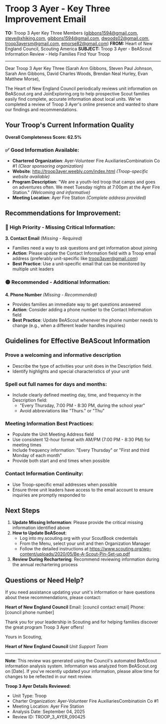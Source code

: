 # Troop 3 Ayer - Key Three Improvement Email

**TO:** Troop 3 Ayer Key Three Members (gibbons1594@gmail.com, steve@xhiking.com, gibbons1594@gmail.com, dwoods02@gmail.com, troop3ayersm@gmail.com, emorse82@gmail.com)
**FROM:** Heart of New England Council, Scouting America
**SUBJECT:** Troop 3 Ayer - BeAScout Information Review - Help Families Find Your Troop

---

Dear Troop 3 Ayer Key Three (Sarah Ann Gibbons, Steven Paul Johnson, Sarah Ann Gibbons, David Charles Woods, Brendan Neal Hurley, Evan Matthew Morse),

The Heart of New England Council periodically reviews unit information on BeAScout.org and JoinExploring.org to help prospective Scout families easily find complete, accurate information about local units. We've completed a review of Troop 3 Ayer's online presence and wanted to share our findings and recommendations.

## Your Troop's Current Information Quality

**Overall Completeness Score: 62.5%**

### ✅ **Good Information Available:**
- **Chartered Organization**: Ayer-Volunteer Fire AuxiliariesCombinatioin Co #1 *(Clear sponsoring organization)*
- **Website**: http://troop3ayer.weebly.com/index.html *(Troop-specific website available)*
- **Program Description**: "We are a youth-led troop that camps and goes on adventures often. We meet Tuesday nights at 7:00pm at the Ayer Fire Station." *(Welcoming and informative)*
- **Meeting Location**: Ayer Fire Station *(Complete address provided)*

## Recommendations for Improvement:

### 🔴 **High Priority - Missing Critical Information:**

**3. Contact Email** *(Missing - Required)*
- Families need a way to ask questions and get information about joining
- **Action**: Please update the Contact Information field with a Troop email address (preferably unit-specific like troop3ayer@gmail.com)
- **Best Practice**: Use a unit-specific email that can be monitored by multiple unit leaders

### 🟡 **Recommended - Additional Information:**

**4. Phone Number** *(Missing - Recommended)*
- Provides families an immediate way to get questions answered
- **Action**: Consider adding a phone number to the Contact Information field
- **Best Practice**: Update BeAScout whenever the phone number needs to change (e.g., when a different leader handles inquiries)

## Guidelines for Effective BeAScout Information

### **Prove a welcoming and informative description**
- Describe the type of activities your unit does in the Description field.
- Identify highlights and special characteristics of your unit

### **Spell out full names for days and months:**
- Include clearly defined meeting day, time, and frequency in the Description field:
  - "Every Thursday, 7:00 PM - 8:30 PM, during the school year"
  - Avoid abbreviations like "Thurs." or "Thu"

### **Meeting Information Best Practices:**
- Populate the Unit Meeting Address field
- Use consistent 12-hour format with AM/PM (7:00 PM - 8:30 PM) for meeting times
- Include frequency information: "Every Thursday" or "First and third Monday of each month"
- Provide both start and end times when possible

### **Contact Information Continuity:**
- Use Troop-specific email addresses when possible
- Ensure three unit leaders have access to the email account to ensure inquiries are promptly responded to

## Next Steps

1. **Update Missing Information**: Please provide the critical missing information identified above
2. **How to Update BeAScout**: 
   - Log into my.scouting.org with your ScoutBook credentials
   - From the Menu, select your unit and then Organization Manager
   - Follow the detailed instructions at
     https://www.scouting.org/wp-content/uploads/2020/05/Be-A-Scout-Pin-Set-up.pdf
3. **Review During Rechartering**: Recommend reviewing information during the annual rechartering process

## Questions or Need Help?

If you need assistance updating your unit's information or have questions about these recommendations, please contact:

**Heart of New England Council**
Email: [council contact email]
Phone: [council phone number]

Thank you for your leadership in Scouting and for helping families discover the great program Troop 3 Ayer offers!

Yours in Scouting,

**Heart of New England Council**
*Unit Support Team*

---

**Note**: This review was generated using the Council's automated BeAScout information analysis system. Information was analyzed from BeAScout.org on [Date]. If you've recently updated your information, please allow time for changes to be reflected in our next review.

**Troop 3 Ayer Details Reviewed:**
- Unit Type: Troop
- Charter Organization: Ayer-Volunteer Fire AuxiliariesCombinatioin Co #1
- Meeting Location: Ayer Fire Station
- Analysis Date: September 04, 2025
- Review ID: TROOP_3_AYER_090425